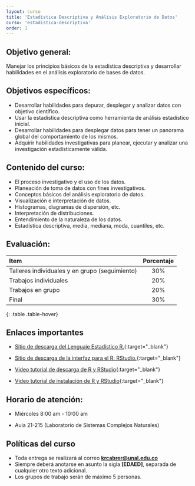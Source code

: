 ```yaml
---
layout: curso
title: 'Estadística Descriptiva y Análisis Exploratorio de Datos'
curso: 'estadistica-descriptiva'
order: 1
---
```


## Objetivo general:

Manejar los principios básicos de la estadística descriptiva y desarrollar habilidades en el análisis exploratorio de bases de datos.

## Objetivos específicos:

- Desarrollar habilidades para depurar, desplegar y analizar datos con objetivo científico.
- Usar la estadística descriptiva como herramienta de análisis estadístico inicial.
- Desarrollar habilidades para desplegar datos para tener un panorama global del comportamiento de los mismos.
- Adquirir habilidades investigativas para planear, ejecutar y analizar una investigación estadísticamente válida.

## Contenido del curso:

- El proceso investigativo y el uso de los datos.
- Planeación de toma de datos con fines investigativos.
- Conceptos básicos del análisis exploratorio de datos.
- Visualización e interpretación de datos.
- Histogramas, diagramas de dispersión, etc.
- Interpretación de distribuciones.
- Entendimiento de la naturaleza de los datos.
- Estadística descriptiva, media, mediana, moda, cuantiles, etc.

## Evaluación:

| Item                                           | Porcentaje |
|:-----------------------------------------------|:----------:|
| Talleres individuales y en grupo (seguimiento) |        30% |
| Trabajos individuales                          |        20% |
| Trabajos en grupo                              |        20% |
| Final                                          |        30% |
{: .table .table-hover}

## Enlaces importantes

* [Sitio de descarga del Lenguaje Estadístico R.](http://cran.r-project.org/bin/windows/base/){:target="_blank"}
* [Sitio de descarga de la interfaz para el R: RStudio.](http://www.rstudio.com/products/rstudio/download/){:target="_blank"}

* [Video tutorial de descarga de R y RStudio](https://youtu.be/IrWl6Zb3oYM){:target="_blank"}
* [Video tutorial de instalación de R y RStudio](https://youtu.be/vglp2godUmc){:target="_blank"}

## Horario de atención:

- Miércoles 8:00 am - 10:00 am

- Aula 21-215 (Laboratorio de Sistemas Complejos Naturales)

## Políticas del curso

- Toda entrega se realizará al correo **krcabrer@unal.edu.co**
- Siempre deberá anotarse en asunto la sigla **[EDAED]**, separada de cualquier otro texto adicional.
- Los grupos de trabajo serán de máximo 5 personas.

